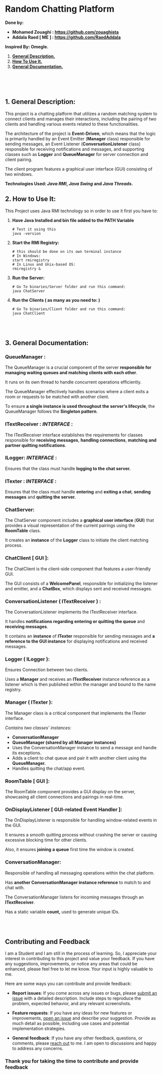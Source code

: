 # Random Chatting Platform

**Done by:**

- **Mohamed Zouaghi : https://github.com/zouaghista**
- **Addala Raed [ ME ] : https://github.com/RaedAddala**

**Inspired By: Omegle.**

1. [**General Description.**](#general_description)
1. [**How To Use It.**](#how_to_use_it)
1. [**General Documentation.**](#general_documentation)

<br>
<br>
<br>

## 1.  **General Description:**

This project is a chatting platform that utilizes a random matching system to connect clients and manages their interactions, including the pairing of two clients and handling various events related to these functionalities. 

The architecture of the project is **Event-Driven**, which means that the logic is primarily handled by an Event Emitter (**Manager** class) responsible for sending messages, an Event Listener (**ConversationListener** class) responsible for receiving notifications and messages, and supporting classes such as **Logger** and **QueueManager** for server connection and client pairing.

The client program features a graphical user interface (GUI) consisting of two windows.

**Technologies Used: *Java RMI*, *Java Swing* and *Java Threads*.**


## 2. **How to Use It:**

This Project uses Java RMI technology so in order to use it first you have to:
1. **Have Java Installed and bin file added to the PATH Variable**
    ```
    # Test it using this
    java -version
    ```

1. **Start the RMI Registry:**
    ```
    # this should be done on its own terminal instance
    # In Windows:
    start rmiregistry
    # In Linux and Unix-based OS:
    rmiregistry &
    ```
1. **Run the Server:**
    ```
    # Go To binaries/Server folder and run this command:
    java ChatServer
    ```
1. **Run the Clients ( as many as you need to: )**
    ```
    # Go To binaries/Client folder and run this command:
    java ChatClient
    ```

<br>
<br>

## 3. **General Documentation:**
### **QueueManager :**

The QueueManager is a crucial component of the server **responsible for managing waiting queues and matching clients with each other**.

It runs on its own thread to handle concurrent operations efficiently.

The QueueManager effectively handles scenarios where a client exits a room or requests to be matched with another client. 

To ensure **a single instance is used throughout the server's lifecycle**, the QueueManager follows the **Singleton pattern**.

### **ITextReceiver : *INTERFACE* :**

The ITextReceiver interface establishes the requirements for classes responsible for **receiving messages**, **handling connections**, **matching** **and** **partner quitting notifications**.

### **ILogger: *INTERFACE* :**

Ensures that the class must handle **logging to the chat server.**

### **ITexter : *INTERFACE* :**

Ensures that the class must handle **entering** and **exiting a chat**, **sending messages** and **quitting the server.**

### **ChatServer:**

The ChatServer component includes a **graphical user interface** (**GUI**) that provides a visual representation of the current pairings using the **RoomTable** class.

It creates an **instance** of the **Logger** class to initiate the client matching process.

### **ChatClient [ GUI ]:**

The ChatClient is the client-side component that features a user-friendly GUI. 

The GUI consists of a **WelcomePanel**, responsible for initializing the listener and emitter, and a **ChatBox**, which displays sent and received messages.

### **ConversationListener ( ITextReceiver ) :**

The ConversationListener implements the ITextReceiver interface. 

It handles **notifications regarding entering or quitting the queue** and **receiving messages**. 

It contains an **instance** of **ITexter** responsible for sending messages and **a reference to the GUI instance** for displaying notifications and received messages.

### **Logger ( ILogger ):**
Ensures Connection between two clients.

Uses a **Manager** and receives an **ITextReceiver** instance reference as a listener which is then published within the manager and bound to the name registry.

### **Manager ( ITexter ):**

The Manager class is a critical component that implements the ITexter interface.

*Contains two classes’ instances:*

- **ConversationManager**
- **QueueManager (**shared by all **Manager** instances**)**
- Uses the ConversationManager instance to send a message and handle its exceptions.
- Adds a client to chat queue and pair it with another client using the **QueueManager.**
- Handles quitting the chat/app event. 

### **RoomTable [ GUI ]:** 

The RoomTable component provides a GUI display on the server, showcasing all client connections and pairings in real-time.

###  **OnDisplayListener [ GUI-related Event Handler ]:**

The OnDisplayListener is responsible for handling window-related events in the GUI. 

It ensures a smooth quitting process without crashing the server or causing excessive blocking time for other clients.

Also, it ensures **joining** **a queue** first time the window is created.

###  **ConversationManager:**
 Responsible of handling all messaging operations within the chat platform.

Has **another ConversationManager instance reference** to match to and chat with.

The ConversationManager listens for incoming messages through an **ITextReceiver**.

Has a static variable **count,** used to generate unique IDs.


<br>
<br>

## Contributing and Feedback

I am a Student and I am still in the process of learning. So, I appreciate your interest in contributing to this project and value your feedback. If you have any suggestions, improvements, or notice any areas that could be enhanced, please feel free to let me know. Your input is highly valuable to me.

Here are some ways you can contribute and provide feedback:

- **Report issues**: If you come across any issues or bugs, please [submit an issue](link-to-issue-tracker) with a detailed description. Include steps to reproduce the problem, expected behavior, and any relevant screenshots.

- **Feature requests**: If you have any ideas for new features or improvements, [open an issue](link-to-issue-tracker) and describe your suggestion. Provide as much detail as possible, including use cases and potential implementation strategies.

- **General feedback**: If you have any other feedback, questions, or comments, please [reach out](contact-information) to me. I am open to discussions and happy to address any concerns.

### Thank you for taking the time to contribute and provide feedback

